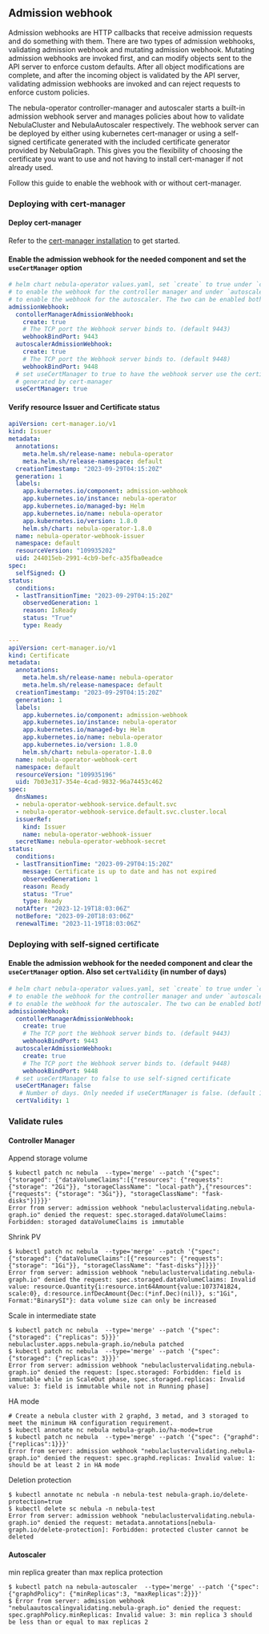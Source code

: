 ## Admission webhook

Admission webhooks are HTTP callbacks that receive admission requests and do something with them. There are two types of admission webhooks, 
validating admission webhook and mutating admission webhook. Mutating admission webhooks are invoked first, and can modify objects sent to the API server
to enforce custom defaults. After all object modifications are complete, and after the incoming object is validated by the API server, 
validating admission webhooks are invoked and can reject requests to enforce custom policies.

The nebula-operator controller-manager and autoscaler starts a built-in admission webhook server and manages policies about how to validate NebulaCluster and NebulaAutoscaler respectively. The webhook server can be deployed by either using kubernetes cert-manager or using a self-signed certificate generated with the included certificate generator provided by NebulaGraph. This gives you the flexibility of choosing the certificate you want to use and not having to install cert-manager if not already used.

Follow this guide to enable the webhook with or without cert-manager.

### Deploying with cert-manager

#### Deploy cert-manager
Refer to the [cert-manager installation](https://cert-manager.io/docs/installation) to get started.

#### Enable the admission webhook for the needed component and set the `useCertManager` option
```yaml
# helm chart nebula-operator values.yaml, set `create` to true under `contollerManagerAdmissionWebhook`
# to enable the webhook for the controller manager and under `autoscalerAdmissionWebhook`
# to enable the webhook for the autoscaler. The two can be enabled both independently or together.
admissionWebhook:
  contollerManagerAdmissionWebhook:
    create: true
    # The TCP port the Webhook server binds to. (default 9443)
    webhookBindPort: 9443
  autoscalerAdmissionWebhook:
    create: true
    # The TCP port the Webhook server binds to. (default 9448)
    webhookBindPort: 9448
  # set useCertManager to true to have the webhook server use the certificates
  # generated by cert-manager
  useCertManager: true
```

#### Verify resource Issuer and Certificate status
```yaml
apiVersion: cert-manager.io/v1
kind: Issuer
metadata:
  annotations:
    meta.helm.sh/release-name: nebula-operator
    meta.helm.sh/release-namespace: default
  creationTimestamp: "2023-09-29T04:15:20Z"
  generation: 1
  labels:
    app.kubernetes.io/component: admission-webhook
    app.kubernetes.io/instance: nebula-operator
    app.kubernetes.io/managed-by: Helm
    app.kubernetes.io/name: nebula-operator
    app.kubernetes.io/version: 1.8.0
    helm.sh/chart: nebula-operator-1.8.0
  name: nebula-operator-webhook-issuer
  namespace: default
  resourceVersion: "109935202"
  uid: 244015eb-2991-4cb9-befc-a35fba0eadce
spec:
  selfSigned: {}
status:
  conditions:
  - lastTransitionTime: "2023-09-29T04:15:20Z"
    observedGeneration: 1
    reason: IsReady
    status: "True"
    type: Ready
 
---
apiVersion: cert-manager.io/v1
kind: Certificate
metadata:
  annotations:
    meta.helm.sh/release-name: nebula-operator
    meta.helm.sh/release-namespace: default
  creationTimestamp: "2023-09-29T04:15:20Z"
  generation: 1
  labels:
    app.kubernetes.io/component: admission-webhook
    app.kubernetes.io/instance: nebula-operator
    app.kubernetes.io/managed-by: Helm
    app.kubernetes.io/name: nebula-operator
    app.kubernetes.io/version: 1.8.0
    helm.sh/chart: nebula-operator-1.8.0
  name: nebula-operator-webhook-cert
  namespace: default
  resourceVersion: "109935196"
  uid: 7b03e317-354e-4cad-9832-96a74453c462
spec:
  dnsNames:
  - nebula-operator-webhook-service.default.svc
  - nebula-operator-webhook-service.default.svc.cluster.local
  issuerRef:
    kind: Issuer
    name: nebula-operator-webhook-issuer
  secretName: nebula-operator-webhook-secret
status:
  conditions:
  - lastTransitionTime: "2023-09-29T04:15:20Z"
    message: Certificate is up to date and has not expired
    observedGeneration: 1
    reason: Ready
    status: "True"
    type: Ready
  notAfter: "2023-12-19T18:03:06Z"
  notBefore: "2023-09-20T18:03:06Z"
  renewalTime: "2023-11-19T18:03:06Z"
```

### Deploying with self-signed certificate

#### Enable the admission webhook for the needed component and clear the `useCertManager` option. Also set `certValidity` (in number of days)
```yaml
# helm chart nebula-operator values.yaml, set `create` to true under `contollerManagerAdmissionWebhook`
# to enable the webhook for the controller manager and under `autoscalerAdmissionWebhook`
# to enable the webhook for the autoscaler. The two can be enabled both independently or together.
admissionWebhook:
  contollerManagerAdmissionWebhook:
    create: true
    # The TCP port the Webhook server binds to. (default 9443)
    webhookBindPort: 9443
  autoscalerAdmissionWebhook:
    create: true
    # The TCP port the Webhook server binds to. (default 9448)
    webhookBindPort: 9448
  # set useCertManager to false to use self-signed certificate
  useCertManager: false
   # Number of days. Only needed if useCertManager is false. (default 1)
  certValidity: 1
```

### Validate rules
#### Controller Manager
Append storage volume
```shell
$ kubectl patch nc nebula  --type='merge' --patch '{"spec": {"storaged": {"dataVolumeClaims":[{"resources": {"requests": {"storage": "2Gi"}}, "storageClassName": "local-path"},{"resources": {"requests": {"storage": "3Gi"}}, "storageClassName": "fask-disks"}]}}}'
Error from server: admission webhook "nebulaclustervalidating.nebula-graph.io" denied the request: spec.storaged.dataVolumeClaims: Forbidden: storaged dataVolumeClaims is immutable
```

Shrink PV
```shell
$ kubectl patch nc nebula  --type='merge' --patch '{"spec": {"storaged": {"dataVolumeClaims":[{"resources": {"requests": {"storage": "1Gi"}}, "storageClassName": "fast-disks"}]}}}'
Error from server: admission webhook "nebulaclustervalidating.nebula-graph.io" denied the request: spec.storaged.dataVolumeClaims: Invalid value: resource.Quantity{i:resource.int64Amount{value:1073741824, scale:0}, d:resource.infDecAmount{Dec:(*inf.Dec)(nil)}, s:"1Gi", Format:"BinarySI"}: data volume size can only be increased
```

Scale in intermediate state
```shell
$ kubectl patch nc nebula  --type='merge' --patch '{"spec": {"storaged": {"replicas": 5}}}'
nebulacluster.apps.nebula-graph.io/nebula patched
$ kubectl patch nc nebula  --type='merge' --patch '{"spec": {"storaged": {"replicas": 3}}}'
Error from server: admission webhook "nebulaclustervalidating.nebula-graph.io" denied the request: [spec.storaged: Forbidden: field is immutable while in ScaleOut phase, spec.storaged.replicas: Invalid value: 3: field is immutable while not in Running phase]
```

HA mode
```shell
# Create a nebula cluster with 2 graphd, 3 metad, and 3 storaged to meet the minimum HA configuration requirement.
$ kubectl annotate nc nebula nebula-graph.io/ha-mode=true
$ kubectl patch nc nebula  --type='merge' --patch '{"spec": {"graphd": {"replicas":1}}}'
Error from server: admission webhook "nebulaclustervalidating.nebula-graph.io" denied the request: spec.graphd.replicas: Invalid value: 1: should be at least 2 in HA mode
```

Deletion protection
```shell
$ kubectl annotate nc nebula -n nebula-test nebula-graph.io/delete-protection=true
$ kubectl delete sc nebula -n nebula-test
Error from server: admission webhook "nebulaclustervalidating.nebula-graph.io" denied the request: metadata.annotations[nebula-graph.io/delete-protection]: Forbidden: protected cluster cannot be deleted
```

#### Autoscaler
min replica greater than max replica protection
```shell
$ kubectl patch na nebula-autoscaler  --type='merge' --patch '{"spec": {"graphdPolicy": {"minReplicas":3, "maxReplicas":2}}}'
$ Error from server: admission webhook "nebulaautoscalingvalidating.nebula-graph.io" denied the request: spec.graphPolicy.minReplicas: Invalid value: 3: min replica 3 should be less than or equal to max replicas 2
```